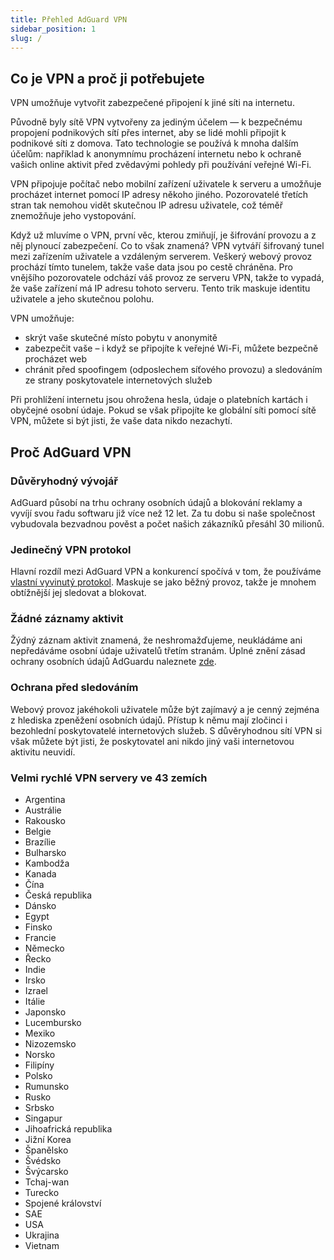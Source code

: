 ```yaml
---
title: Přehled AdGuard VPN
sidebar_position: 1
slug: /
---
```


## Co je VPN a proč ji potřebujete

VPN umožňuje vytvořit zabezpečené připojení k jiné síti na internetu.

Původně byly sítě VPN vytvořeny za jediným účelem — k bezpečnému propojení podnikových sítí přes internet, aby se lidé mohli připojit k podnikové síti z domova. Tato technologie se používá k mnoha dalším účelům: například k anonymnímu procházení internetu nebo k ochraně vašich online aktivit před zvědavými pohledy při používání veřejné Wi-Fi.

VPN připojuje počítač nebo mobilní zařízení uživatele k serveru a umožňuje procházet internet pomocí IP adresy někoho jiného. Pozorovatelé třetích stran tak nemohou vidět skutečnou IP adresu uživatele, což téměř znemožňuje jeho vystopování.

Když už mluvíme o VPN, první věc, kterou zmiňují, je šifrování provozu a z něj plynoucí zabezpečení. Co to však znamená? VPN vytváří šifrovaný tunel mezi zařízením uživatele a vzdáleným serverem. Veškerý webový provoz prochází tímto tunelem, takže vaše data jsou po cestě chráněna. Pro vnějšího pozorovatele odchází váš provoz ze serveru VPN, takže to vypadá, že vaše zařízení má IP adresu tohoto serveru. Tento trik maskuje identitu uživatele a jeho skutečnou polohu.

VPN umožňuje:

* skrýt vaše skutečné místo pobytu v anonymitě
* zabezpečit vaše – i když se připojíte k veřejné Wi-Fi, můžete bezpečně procházet web
* chránit před spoofingem (odposlechem síťového provozu) a sledováním ze strany poskytovatele internetových služeb

Při prohlížení internetu jsou ohrožena hesla, údaje o platebních kartách i obyčejné osobní údaje. Pokud se však připojíte ke globální síti pomocí sítě VPN, můžete si být jisti, že vaše data nikdo nezachytí.

## Proč AdGuard VPN

### Důvěryhodný vývojář
AdGuard působí na trhu ochrany osobních údajů a blokování reklamy a vyvíjí svou řadu softwaru již více než 12 let. Za tu dobu si naše společnost vybudovala bezvadnou pověst a počet našich zákazníků přesáhl 30 milionů.

### Jedinečný VPN protokol
Hlavní rozdíl mezi AdGuard VPN a konkurencí spočívá v tom, že používáme [vlastní vyvinutý protokol](/general/adguard-vpn-protocol.mdx). Maskuje se jako běžný provoz, takže je mnohem obtížnější jej sledovat a blokovat.

### Žádné záznamy aktivit
Žýdný záznam aktivit znamená, že neshromažďujeme, neukládáme ani nepředáváme osobní údaje uživatelů třetím stranám. Úplné znění zásad ochrany osobních údajů AdGuardu naleznete [zde](https://adguard-vpn.com/en/privacy.html).

### Ochrana před sledováním
Webový provoz jakéhokoli uživatele může být zajímavý a je cenný zejména z hlediska zpeněžení osobních údajů. Přístup k němu mají zločinci i bezohlední poskytovatelé internetových služeb. S důvěryhodnou sítí VPN si však můžete být jisti, že poskytovatel ani nikdo jiný vaši internetovou aktivitu neuvidí.

### Velmi rychlé VPN servery ve 43 zemích

* Argentina
* Austrálie
* Rakousko
* Belgie
* Brazílie
* Bulharsko
* Kambodža
* Kanada
* Čína
* Česká republika
* Dánsko
* Egypt
* Finsko
* Francie
* Německo
* Řecko
* Indie
* Irsko
* Izrael
* Itálie
* Japonsko
* Lucembursko
* Mexiko
* Nizozemsko
* Norsko
* Filipíny
* Polsko
* Rumunsko
* Rusko
* Srbsko
* Singapur
* Jihoafrická republika
* Jižní Korea
* Španělsko
* Švédsko
* Švýcarsko
* Tchaj-wan
* Turecko
* Spojené království
* SAE
* USA
* Ukrajina
* Vietnam
